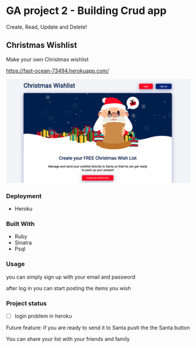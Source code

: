 # GA project 2 - Building Crud app


Create, Read, Update and Delete!


## Christmas Wishlist


Make your own Christmas wishlist 

https://fast-ocean-73494.herokuapp.com/


![Christmas wishlist app main](public/images/crud_app_main.png)




### Deployment

* Heroku


### Built With

* Ruby
* Sinatra
* Psql


### Usage

you can simply sign up with your email and password

after log in you can start posting the items you wish



### Project status
-[ ] login problem in heroku

Future feature: if you are ready to send it to Santa push the the Santa button

You can share your list with your friends and family
